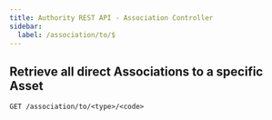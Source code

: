 ```yaml
---
title: Authority REST API - Association Controller
sidebar:
  label: /association/to/$
---
```


## Retrieve all direct Associations to a specific Asset

`GET /association/to/<type>/<code>`
